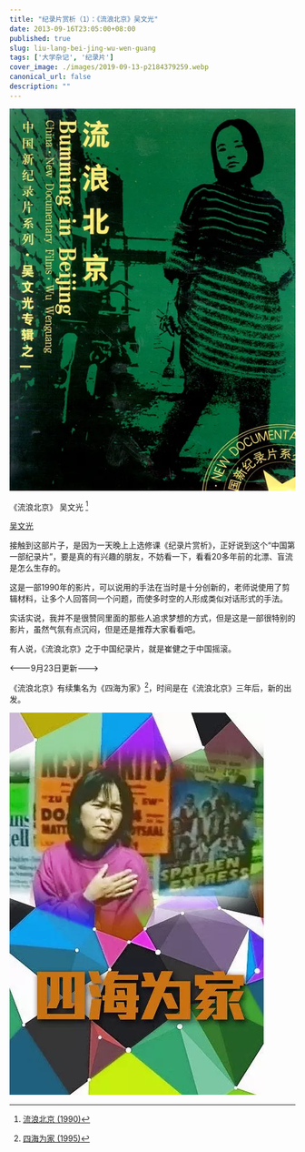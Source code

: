 ```yaml
---
title: "纪录片赏析（1）：《流浪北京》吴文光"
date: 2013-09-16T23:05:00+08:00
published: true
slug: liu-lang-bei-jing-wu-wen-guang
tags: ['大学杂记', '纪录片']
cover_image: ./images/2019-09-13-p2184379259.webp
canonical_url: false
description: ""
---
```




![流浪北京](./images/2019-09-13-p2184379259.webp)

《流浪北京》 吴文光 [^1]

[吴文光](http://v.163.com/special/00853NT7/wwg.html)

接触到这部片子，是因为一天晚上上选修课《纪录片赏析》，正好说到这个“中国第一部纪录片”，要是真的有兴趣的朋友，不妨看一下，看看20多年前的北漂、盲流是怎么生存的。

这是一部1990年的影片，可以说用的手法在当时是十分创新的，老师说使用了剪辑材料，让多个人回答同一个问题，而使多时空的人形成类似对话形式的手法。

实话实说，我并不是很赞同里面的那些人追求梦想的方式，但是这是一部很特别的影片，虽然气氛有点沉闷，但是还是推荐大家看看吧。

有人说，《流浪北京》之于中国纪录片，就是崔健之于中国摇滚。

&lt;---9月23日更新---&gt;

《流浪北京》有续集名为《四海为家》[^2]，时间是在《流浪北京》三年后，新的出发。

![四海为家](./images/2019-09-13-p2388688579.webp)

[^1]: [流浪北京 (1990)](https://movie.douban.com/subject/1461188/)
[^2]: [四海为家 (1995)](http://movie.douban.com/subject/1962949/)